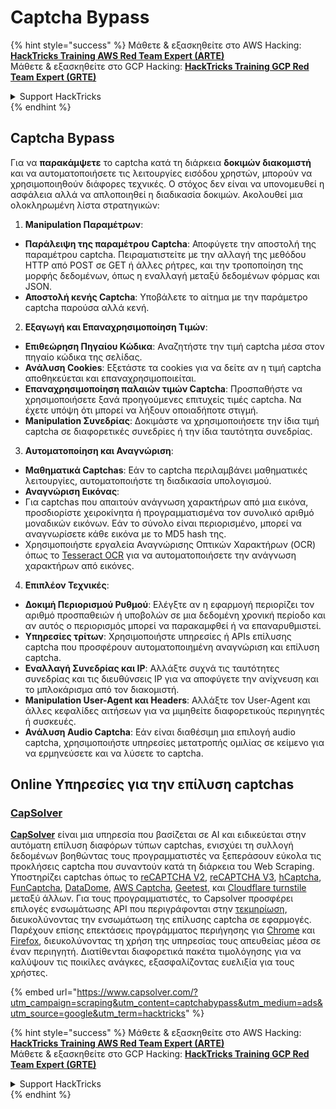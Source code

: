 # Captcha Bypass

{% hint style="success" %}
Μάθετε & εξασκηθείτε στο AWS Hacking:<img src="../.gitbook/assets/arte.png" alt="" data-size="line">[**HackTricks Training AWS Red Team Expert (ARTE)**](https://training.hacktricks.xyz/courses/arte)<img src="../.gitbook/assets/arte.png" alt="" data-size="line">\
Μάθετε & εξασκηθείτε στο GCP Hacking: <img src="../.gitbook/assets/grte.png" alt="" data-size="line">[**HackTricks Training GCP Red Team Expert (GRTE)**<img src="../.gitbook/assets/grte.png" alt="" data-size="line">](https://training.hacktricks.xyz/courses/grte)

<details>

<summary>Support HackTricks</summary>

* Ελέγξτε τα [**σχέδια συνδρομής**](https://github.com/sponsors/carlospolop)!
* **Εγγραφείτε στην** 💬 [**ομάδα Discord**](https://discord.gg/hRep4RUj7f) ή στην [**ομάδα telegram**](https://t.me/peass) ή **ακολουθήστε** μας στο **Twitter** 🐦 [**@hacktricks\_live**](https://twitter.com/hacktricks\_live)**.**
* **Μοιραστείτε κόλπα hacking υποβάλλοντας PRs στα** [**HackTricks**](https://github.com/carlospolop/hacktricks) και [**HackTricks Cloud**](https://github.com/carlospolop/hacktricks-cloud) github repos.

</details>
{% endhint %}

## Captcha Bypass

Για να **παρακάμψετε** το captcha κατά τη διάρκεια **δοκιμών διακομιστή** και να αυτοματοποιήσετε τις λειτουργίες εισόδου χρηστών, μπορούν να χρησιμοποιηθούν διάφορες τεχνικές. Ο στόχος δεν είναι να υπονομευθεί η ασφάλεια αλλά να απλοποιηθεί η διαδικασία δοκιμών. Ακολουθεί μια ολοκληρωμένη λίστα στρατηγικών:

1. **Manipulation Παραμέτρων**:
* **Παράλειψη της παραμέτρου Captcha**: Αποφύγετε την αποστολή της παραμέτρου captcha. Πειραματιστείτε με την αλλαγή της μεθόδου HTTP από POST σε GET ή άλλες ρήτρες, και την τροποποίηση της μορφής δεδομένων, όπως η εναλλαγή μεταξύ δεδομένων φόρμας και JSON.
* **Αποστολή κενής Captcha**: Υποβάλετε το αίτημα με την παράμετρο captcha παρούσα αλλά κενή.
2. **Εξαγωγή και Επαναχρησιμοποίηση Τιμών**:
* **Επιθεώρηση Πηγαίου Κώδικα**: Αναζητήστε την τιμή captcha μέσα στον πηγαίο κώδικα της σελίδας.
* **Ανάλυση Cookies**: Εξετάστε τα cookies για να δείτε αν η τιμή captcha αποθηκεύεται και επαναχρησιμοποιείται.
* **Επαναχρησιμοποίηση παλαιών τιμών Captcha**: Προσπαθήστε να χρησιμοποιήσετε ξανά προηγούμενες επιτυχείς τιμές captcha. Να έχετε υπόψη ότι μπορεί να λήξουν οποιαδήποτε στιγμή.
* **Manipulation Συνεδρίας**: Δοκιμάστε να χρησιμοποιήσετε την ίδια τιμή captcha σε διαφορετικές συνεδρίες ή την ίδια ταυτότητα συνεδρίας.
3. **Αυτοματοποίηση και Αναγνώριση**:
* **Μαθηματικά Captchas**: Εάν το captcha περιλαμβάνει μαθηματικές λειτουργίες, αυτοματοποιήστε τη διαδικασία υπολογισμού.
* **Αναγνώριση Εικόνας**:
* Για captchas που απαιτούν ανάγνωση χαρακτήρων από μια εικόνα, προσδιορίστε χειροκίνητα ή προγραμματισμένα τον συνολικό αριθμό μοναδικών εικόνων. Εάν το σύνολο είναι περιορισμένο, μπορεί να αναγνωρίσετε κάθε εικόνα με το MD5 hash της.
* Χρησιμοποιήστε εργαλεία Αναγνώρισης Οπτικών Χαρακτήρων (OCR) όπως το [Tesseract OCR](https://github.com/tesseract-ocr/tesseract) για να αυτοματοποιήσετε την ανάγνωση χαρακτήρων από εικόνες.
4. **Επιπλέον Τεχνικές**:
* **Δοκιμή Περιορισμού Ρυθμού**: Ελέγξτε αν η εφαρμογή περιορίζει τον αριθμό προσπαθειών ή υποβολών σε μια δεδομένη χρονική περίοδο και αν αυτός ο περιορισμός μπορεί να παρακαμφθεί ή να επαναρυθμιστεί.
* **Υπηρεσίες τρίτων**: Χρησιμοποιήστε υπηρεσίες ή APIs επίλυσης captcha που προσφέρουν αυτοματοποιημένη αναγνώριση και επίλυση captcha.
* **Εναλλαγή Συνεδρίας και IP**: Αλλάξτε συχνά τις ταυτότητες συνεδρίας και τις διευθύνσεις IP για να αποφύγετε την ανίχνευση και το μπλοκάρισμα από τον διακομιστή.
* **Manipulation User-Agent και Headers**: Αλλάξτε τον User-Agent και άλλες κεφαλίδες αιτήσεων για να μιμηθείτε διαφορετικούς περιηγητές ή συσκευές.
* **Ανάλυση Audio Captcha**: Εάν είναι διαθέσιμη μια επιλογή audio captcha, χρησιμοποιήστε υπηρεσίες μετατροπής ομιλίας σε κείμενο για να ερμηνεύσετε και να λύσετε το captcha.

## Online Υπηρεσίες για την επίλυση captchas

### [CapSolver](https://www.capsolver.com/?utm\_source=google\&utm\_medium=ads\&utm\_campaign=scraping\&utm\_term=hacktricks\&utm\_content=captchabypass)

[**CapSolver**](https://www.capsolver.com/?utm\_source=google\&utm\_medium=ads\&utm\_campaign=scraping\&utm\_term=hacktricks\&utm\_content=captchabypass) είναι μια υπηρεσία που βασίζεται σε AI και ειδικεύεται στην αυτόματη επίλυση διαφόρων τύπων captchas, ενισχύει τη συλλογή δεδομένων βοηθώντας τους προγραμματιστές να ξεπεράσουν εύκολα τις προκλήσεις captcha που συναντούν κατά τη διάρκεια του Web Scraping. Υποστηρίζει captchas όπως το [reCAPTCHA V2](https://docs.capsolver.com/guide/captcha/ReCaptchaV2.html?utm\_source=github\&utm\_medium=banner\_github\&utm\_campaign=fcsrv), [reCAPTCHA V3](https://docs.capsolver.com/guide/captcha/ReCaptchaV3.html?utm\_source=github\&utm\_medium=banner\_github\&utm\_campaign=fcsrv), [hCaptcha](https://docs.capsolver.com/guide/captcha/HCaptcha.html?utm\_source=github\&utm\_medium=banner\_github\&utm\_campaign=fcsrv), [FunCaptcha](https://docs.capsolver.com/guide/captcha/FunCaptcha.html?utm\_source=github\&utm\_medium=banner\_github\&utm\_campaign=fcsrv), [DataDome](https://docs.capsolver.com/guide/captcha/DataDome.html?utm\_source=github\&utm\_medium=banner\_github\&utm\_campaign=fcsrv), [AWS Captcha](https://docs.capsolver.com/guide/captcha/awsWaf.html?utm\_source=github\&utm\_medium=banner\_github\&utm\_campaign=fcsrv), [Geetest](https://docs.capsolver.com/guide/captcha/Geetest.html?utm\_source=github\&utm\_medium=banner\_github\&utm\_campaign=fcsrv), και [Cloudflare turnstile](https://docs.capsolver.com/guide/antibots/cloudflare\_turnstile.html) μεταξύ άλλων. Για τους προγραμματιστές, το Capsolver προσφέρει επιλογές ενσωμάτωσης API που περιγράφονται στην [τεκμηρίωση](https://docs.capsolver.com/?utm\_source=github\&utm\_medium=banner\_github\&utm\_campaign=fcsrv), διευκολύνοντας την ενσωμάτωση της επίλυσης captcha σε εφαρμογές. Παρέχουν επίσης επεκτάσεις προγράμματος περιήγησης για [Chrome](https://chromewebstore.google.com/detail/captcha-solver-auto-captc/pgojnojmmhpofjgdmaebadhbocahppod) και [Firefox](https://addons.mozilla.org/es/firefox/addon/capsolver-captcha-solver/), διευκολύνοντας τη χρήση της υπηρεσίας τους απευθείας μέσα σε έναν περιηγητή. Διατίθενται διαφορετικά πακέτα τιμολόγησης για να καλύψουν τις ποικίλες ανάγκες, εξασφαλίζοντας ευελιξία για τους χρήστες.

{% embed url="https://www.capsolver.com/?utm_campaign=scraping&utm_content=captchabypass&utm_medium=ads&utm_source=google&utm_term=hacktricks" %}

{% hint style="success" %}
Μάθετε & εξασκηθείτε στο AWS Hacking:<img src="../.gitbook/assets/arte.png" alt="" data-size="line">[**HackTricks Training AWS Red Team Expert (ARTE)**](https://training.hacktricks.xyz/courses/arte)<img src="../.gitbook/assets/arte.png" alt="" data-size="line">\
Μάθετε & εξασκηθείτε στο GCP Hacking: <img src="../.gitbook/assets/grte.png" alt="" data-size="line">[**HackTricks Training GCP Red Team Expert (GRTE)**<img src="../.gitbook/assets/grte.png" alt="" data-size="line">](https://training.hacktricks.xyz/courses/grte)

<details>

<summary>Support HackTricks</summary>

* Ελέγξτε τα [**σχέδια συνδρομής**](https://github.com/sponsors/carlospolop)!
* **Εγγραφείτε στην** 💬 [**ομάδα Discord**](https://discord.gg/hRep4RUj7f) ή στην [**ομάδα telegram**](https://t.me/peass) ή **ακολουθήστε** μας στο **Twitter** 🐦 [**@hacktricks\_live**](https://twitter.com/hacktricks\_live)**.**
* **Μοιραστείτε κόλπα hacking υποβάλλοντας PRs στα** [**HackTricks**](https://github.com/carlospolop/hacktricks) και [**HackTricks Cloud**](https://github.com/carlospolop/hacktricks-cloud) github repos.

</details>
{% endhint %}

